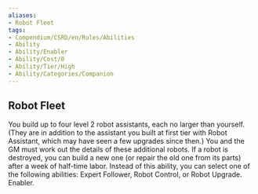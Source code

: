 ```yaml
---
aliases:
- Robot Fleet
tags:
- Compendium/CSRD/en/Rules/Abilities
- Ability
- Ability/Enabler
- Ability/Cost/0
- Ability/Tier/High
- Ability/Categories/Companion
---
```


  
## Robot Fleet  
You build up to four level 2 robot assistants, each no larger than yourself. (They are in addition to the assistant you built at first tier with Robot Assistant, which may have seen a few upgrades since then.) You and the GM must work out the details of these additional robots. If a robot is destroyed, you can build a new one (or repair the old one from its parts) after a week of half-time labor. Instead of this ability, you can select one of the following abilities: Expert Follower, Robot Control, or Robot Upgrade. Enabler.